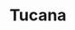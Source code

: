 ---
title: "Tucana"
hashtag: tucana
borders:
  - Eridanus
  - Grus
  - Hydrus
  - Indus
  - Octans
  - Phoenix
subdivision-of:
  - southern celestial hemisphere
tags:
  - toucan
  - constellation
---